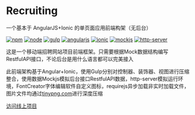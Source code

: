 # Recruiting
一个基本于 AngularJS+Ionic 的单页面应用前端构架（无后台）

[![npm](https://img.shields.io/badge/npm-v5.51-green.svg)](https://www.npmjs.com)
[![node](https://img.shields.io/badge/node-v6.11.3-green.svg)](https://nodejs.org)
[![gulp](https://img.shields.io/badge/gulp-v3.9.1-yellow.svg)](https://nodejs.org)
[![angularjs](https://img.shields.io/badge/angularjs-v1.4.3-red.svg)](https://angularjs.org)
[![ionic](https://img.shields.io/badge/ionic-v1.2.4-red.svg)](http://ionicframework.com)
[![mockjs](https://img.shields.io/badge/mockjs-v1.0.1-beta3-blue.svg)](http://mockjs.com)
[![http-server](https://img.shields.io/badge/httpserver-v0.10.0-beta3-blue.svg)](https://www.npmjs.com/package/http-server)

这是一个移动端招聘网站项目前端框架。只需要根据Mock数据结构编写RestfulAPI接口，不论后台是用什么语言都可以完美接入

此前端架构基于Angular+Ionic，使用Gulp分别对控制器、装饰器、视图进行压缩整合，使用数据Mockjs模拟后台接口RestfulAPI数据，http-server模拟运行环境，FontCreator字体编辑软件自定义图标，requirejs异步加载非实时加载文件，图片文件均通过[tinypng.com](http://www.tinypng.com)进行深度压缩

[访问线上项目](http://m.zdzp.cn)

